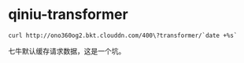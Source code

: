# qiniu-transformer

```
curl http://ono360og2.bkt.clouddn.com/400\?transformer/`date +%s`
```

七牛默认缓存请求数据，这是一个坑。
